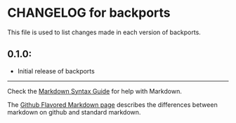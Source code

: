 # CHANGELOG for backports

This file is used to list changes made in each version of backports.

## 0.1.0:

* Initial release of backports

- - -
Check the [Markdown Syntax Guide](http://daringfireball.net/projects/markdown/syntax) for help with Markdown.

The [Github Flavored Markdown page](http://github.github.com/github-flavored-markdown/) describes the differences between markdown on github and standard markdown.
